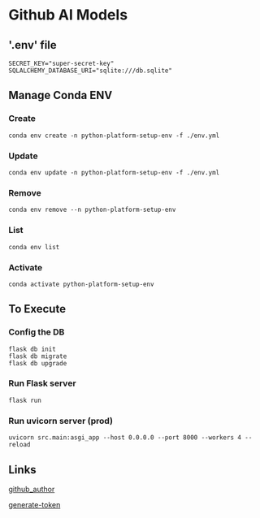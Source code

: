 # Github AI Models

## '.env' file

```
SECRET_KEY="super-secret-key"
SQLALCHEMY_DATABASE_URI="sqlite:///db.sqlite"
```

## Manage Conda ENV

### Create
```
conda env create -n python-platform-setup-env -f ./env.yml
```

### Update
```
conda env update -n python-platform-setup-env -f ./env.yml
```

### Remove
```
conda env remove --n python-platform-setup-env
```

### List
```
conda env list
```

### Activate
```
conda activate python-platform-setup-env
```

## To Execute

### Config the DB
```
flask db init
flask db migrate
flask db upgrade
```

### Run Flask server
```
flask run
```

### Run uvicorn server (prod)
```
uvicorn src.main:asgi_app --host 0.0.0.0 --port 8000 --workers 4 --reload
```

## Links

[github_author](https://github.com/Diegoomal)

[generate-token](https://github.com/settings/tokens)